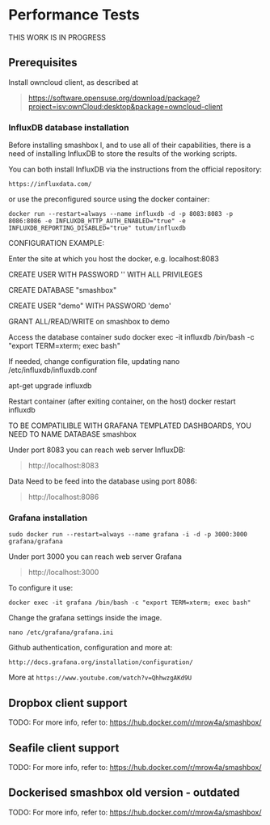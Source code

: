 # Performance Tests

THIS WORK IS IN PROGRESS

## Prerequisites

Install owncloud client, as described at
> https://software.opensuse.org/download/package?project=isv:ownCloud:desktop&package=owncloud-client

### InfluxDB database installation

Before installing smashbox l, and to use all of their capabilities, there is a need of installing InfluxDB to store the results of the working scripts.

You can both install InfluxDB via the instructions from the official repository:

```https://influxdata.com/```

or use the preconfigured source using the docker container:

```docker run --restart=always --name influxdb -d -p 8083:8083 -p 8086:8086 -e INFLUXDB_HTTP_AUTH_ENABLED="true" -e INFLUXDB_REPORTING_DISABLED="true" tutum/influxdb```

CONFIGURATION EXAMPLE:

Enter the site at which you host the docker, e.g. localhost:8083

CREATE USER <username> WITH PASSWORD '<password>' WITH ALL PRIVILEGES

CREATE DATABASE "smashbox"

CREATE USER "demo" WITH PASSWORD 'demo'

GRANT ALL/READ/WRITE on smashbox to demo

Access the database container
sudo docker exec -it influxdb /bin/bash -c "export TERM=xterm; exec bash"

If needed, change configuration file, updating
nano /etc/influxdb/influxdb.conf

apt-get upgrade influxdb

Restart container (after exiting container, on the host)
docker restart influxdb

TO BE COMPATILIBLE WITH GRAFANA TEMPLATED DASHBOARDS, YOU NEED TO NAME DATABASE smashbox

Under port 8083 you can reach web server InfluxDB:
> http://localhost:8083

Data Need to be feed into the database using port 8086:
> http://localhost:8086

### Grafana installation

```
sudo docker run --restart=always --name grafana -i -d -p 3000:3000 grafana/grafana
```

Under port 3000 you can reach web server Grafana
> http://localhost:3000

To configure it use:
```
docker exec -it grafana /bin/bash -c "export TERM=xterm; exec bash"
```

Change the grafana settings inside the image.

`nano /etc/grafana/grafana.ini`

Github authentication, configuration and more at:

`http://docs.grafana.org/installation/configuration/`

More at `https://www.youtube.com/watch?v=QhhwzgAKd9U`

## Dropbox client support
TODO:
For more info, refer to:
https://hub.docker.com/r/mrow4a/smashbox/

## Seafile client support
TODO:
For more info, refer to:
https://hub.docker.com/r/mrow4a/smashbox/

## Dockerised smashbox old version - outdated
TODO:
For more info, refer to:
https://hub.docker.com/r/mrow4a/smashbox/

